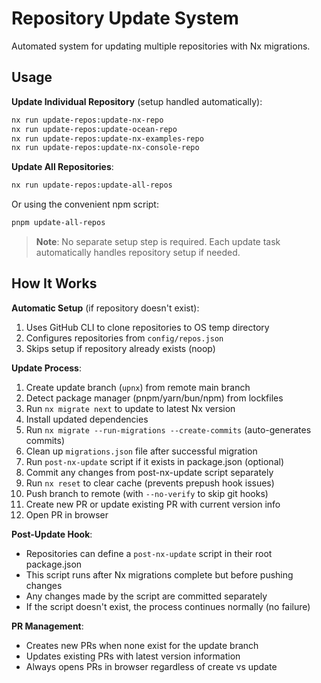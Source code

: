 # Repository Update System

Automated system for updating multiple repositories with Nx migrations.

## Usage

**Update Individual Repository** (setup handled automatically):

```bash
nx run update-repos:update-nx-repo
nx run update-repos:update-ocean-repo
nx run update-repos:update-nx-examples-repo
nx run update-repos:update-nx-console-repo
```

**Update All Repositories**:

```bash
nx run update-repos:update-all-repos
```

Or using the convenient npm script:

```bash
pnpm update-all-repos
```

> **Note**: No separate setup step is required. Each update task automatically handles repository setup if needed.

## How It Works

**Automatic Setup** (if repository doesn't exist):

1. Uses GitHub CLI to clone repositories to OS temp directory
2. Configures repositories from `config/repos.json`
3. Skips setup if repository already exists (noop)

**Update Process**:

1. Create update branch (`upnx`) from remote main branch
2. Detect package manager (pnpm/yarn/bun/npm) from lockfiles
3. Run `nx migrate next` to update to latest Nx version
4. Install updated dependencies
5. Run `nx migrate --run-migrations --create-commits` (auto-generates commits)
6. Clean up `migrations.json` file after successful migration
7. Run `post-nx-update` script if it exists in package.json (optional)
8. Commit any changes from post-nx-update script separately
9. Run `nx reset` to clear cache (prevents prepush hook issues)
10. Push branch to remote (with `--no-verify` to skip git hooks)
11. Create new PR or update existing PR with current version info
12. Open PR in browser

**Post-Update Hook**:

- Repositories can define a `post-nx-update` script in their root package.json
- This script runs after Nx migrations complete but before pushing changes
- Any changes made by the script are committed separately
- If the script doesn't exist, the process continues normally (no failure)

**PR Management**:

- Creates new PRs when none exist for the update branch
- Updates existing PRs with latest version information
- Always opens PRs in browser regardless of create vs update
